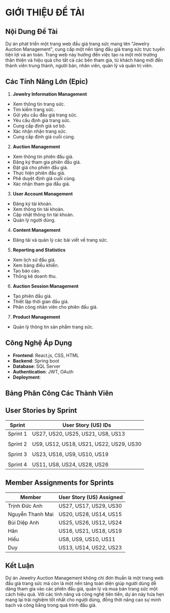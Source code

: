 
# GIỚI THIỆU ĐỀ TÀI

## Nội Dung Đề Tài
Dự án phát triển một trang web đấu giá trang sức mang tên "Jewelry Auction Management", cung cấp một nền tảng đấu giá trang sức trực tuyến tiện lợi và an toàn. Trang web này hướng đến việc tạo ra một môi trường thân thiện và hiệu quả cho tất cả các bên tham gia, từ khách hàng mới đến thành viên trung thành, người bán, nhân viên, quản lý và quản trị viên.

## Các Tính Năng Lớn (Epic)
1. **Jewelry Information Management**
  - Xem thông tin trang sức.
  - Tìm kiếm trang sức.
  - Gửi yêu cầu đấu giá trang sức.
  - Yêu cầu định giá trang sức.
  - Cung cấp định giá sơ bộ.
  - Xác nhận nhận trang sức.
  - Cung cấp định giá cuối cùng.
2. **Auction Management**
  - Xem thông tin phiên đấu giá.
  - Đăng ký tham gia phiên đấu giá.
  - Đặt giá cho phiên đấu giá.
  - Thực hiện phiên đấu giá.
  - Phê duyệt định giá cuối cùng.
  - Xác nhận tham gia đấu giá.
3. **User Account Management**
  - Đăng ký tài khoản.
  - Xem thông tin tài khoản.
  - Cập nhật thông tin tài khoản.
  - Quản lý người dùng.
4. **Content Management**
  - Đăng tải và quản lý các bài viết về trang sức.
5. **Reporting and Statistics**
  - Xem lịch sử đấu giá.
  - Xem bảng điều khiển.
  - Tạo báo cáo.
  - Thống kê doanh thu.
6. **Auction Session Management**
  - Tạo phiên đấu giá.
  - Thiết lập thời gian đấu giá.
  - Phân công nhân viên cho phiên đấu giá.
7. **Product Management**
  - Quản lý thông tin sản phẩm trang sức.

## Công Nghệ Áp Dụng
- **Frontend**: React.js, CSS, HTML
- **Backend**: Spring boot
- **Database**: SQL Server
- **Authentication**: JWT, OAuth
- **Deployment**:



## Bảng Phân Công Các Thành Viên
## User Stories by Sprint

| Sprint  | User Story (US) IDs                       |
|---------|-------------------------------------------|
| Sprint 1|  US27, US20, US25, US21, US8, US13        |
|         |                                           |
| Sprint 2|  US9, US12, US18, US21, US22, US29, US30  |
|         |                                           |
| Sprint 3|  US23, US16, US9, US10, US19              |
|         |                                           |
| Sprint 4|  US11, US8, US24, US28, US26              |
             
## Member Assignments for Sprints 

| Member      | User Story (US) Assigned                                    |
|-------------|-------------------------------------------------------------|
| Trịnh Đức Anh            | US27, US17, US29, US30                         |
| Nguyễn Thanh Mai         | US20, US28, US14, US15                         |
| Bùi Diệp Anh             | US25, US26, US12, US24                         | 
| Hân                      | US16, US21, US18, US19                         |
| Hiếu                     | US8, US9, US10, US11                           |
| Duy                      | US13, US14, US22, US23                         |

## Kết Luận
Dự án Jewelry Auction Management không chỉ đơn thuần là một trang web đấu giá trang sức mà còn là một nền tảng toàn diện giúp người dùng dễ dàng tham gia vào các phiên đấu giá, quản lý và mua bán trang sức một cách hiệu quả. Với các tính năng và công nghệ tiên tiến, dự án này hứa hẹn mang lại trải nghiệm tốt nhất cho người dùng, đồng thời nâng cao sự minh bạch và công bằng trong quá trình đấu giá.

